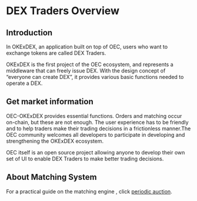 # DEX Traders Overview

## Introduction

In OKExDEX, an application built on top of OEC, users who want to exchange tokens are called DEX Traders.

OKExDEX is the first project of the OEC ecosystem, and represents a middleware that can freely issue DEX. With the design concept of “everyone can create DEX”, it provides various basic functions needed to operate a DEX.


## Get market information

OEC-OKExDEX provides essential functions. Orders and matching occur on-chain, but these are not enough. The user experience has to be friendly and to help traders make their trading decisions in a frictionless manner.The OEC community welcomes all developers to participate in developing and strengthening the OKExDEX ecosystem.

OEC itself is an open source project allowing anyone to develop their own set of UI to enable DEX Traders to make better trading decisions.


## About Matching System

For a practical guide on the matching engine , click [periodic auction](../concepts/periodic-auction.html).

